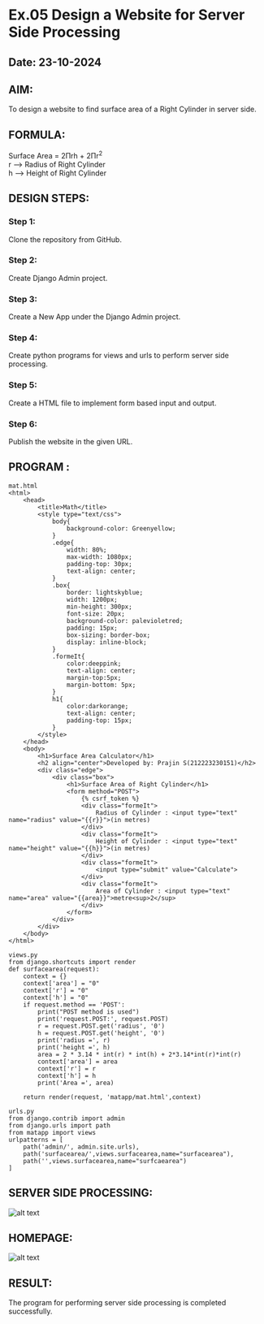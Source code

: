 # Ex.05 Design a Website for Server Side Processing
## Date: 23-10-2024

## AIM:
To design a website to find surface area of a Right Cylinder in server side.

## FORMULA:
Surface Area = 2Πrh + 2Πr<sup>2</sup>
<br>r --> Radius of Right Cylinder
<br>h --> Height of Right Cylinder

## DESIGN STEPS:

### Step 1:
Clone the repository from GitHub.

### Step 2:
Create Django Admin project.

### Step 3:
Create a New App under the Django Admin project.

### Step 4:
Create python programs for views and urls to perform server side processing.

### Step 5:
Create a HTML file to implement form based input and output.

### Step 6:
Publish the website in the given URL.

## PROGRAM :
```
mat.html
<html>
    <head>
        <title>Math</title>
        <style type="text/css">
            body{
                background-color: Greenyellow;
            }
            .edge{
                width: 80%;
                max-width: 1080px;
                padding-top: 30px;
                text-align: center;
            }
            .box{
                border: lightskyblue;
                width: 1200px;
                min-height: 300px;
                font-size: 20px;
                background-color: palevioletred;
                padding: 15px;
                box-sizing: border-box;
                display: inline-block;
            }
            .formeIt{
                color:deeppink;
                text-align: center;
                margin-top:5px;
                margin-bottom: 5px;
            }
            h1{
                color:darkorange;
                text-align: center;
                padding-top: 15px;
            }
        </style>
    </head>
    <body>
        <h1>Surface Area Calculator</h1>
        <h2 align="center">Developed by: Prajin S(212223230151)</h2>
        <div class="edge">
            <div class="box">
                <h1>Surface Area of Right Cylinder</h1>
                <form method="POST">
                    {% csrf_token %}
                    <div class="formeIt">
                        Radius of Cylinder : <input type="text" name="radius" value="{{r}}">(in metres)
                    </div>
                    <div class="formeIt">
                        Height of Cylinder : <input type="text" name="height" value="{{h}}">(in metres)
                    </div>
                    <div class="formeIt">
                        <input type="submit" value="Calculate">
                    </div>
                    <div class="formeIt">
                        Area of Cylinder : <input type="text" name="area" value="{{area}}">metre<sup>2</sup>
                    </div>
                </form>
            </div>
        </div>
    </body>
</html>
```
```
views.py
from django.shortcuts import render
def surfacearea(request):
    context = {}
    context['area'] = "0"
    context['r'] = "0"
    context['h'] = "0"
    if request.method == 'POST':
        print("POST method is used")
        print('request.POST:', request.POST)
        r = request.POST.get('radius', '0') 
        h = request.POST.get('height', '0') 
        print('radius =', r)
        print('height =', h)
        area = 2 * 3.14 * int(r) * int(h) + 2*3.14*int(r)*int(r)
        context['area'] = area
        context['r'] = r
        context['h'] = h
        print('Area =', area)
    
    return render(request, 'matapp/mat.html',context)
```
```
urls.py
from django.contrib import admin
from django.urls import path
from matapp import views
urlpatterns = [
    path('admin/', admin.site.urls),
    path('surfacearea/',views.surfacearea,name="surfacearea"),
    path('',views.surfacearea,name="surfcaearea")
]
```

## SERVER SIDE PROCESSING:
![alt text](<Screenshot 2024-04-18 131806.png>)

## HOMEPAGE:
![alt text](<Screenshot 2024-04-18 131733.png>)

## RESULT:
The program for performing server side processing is completed successfully.
